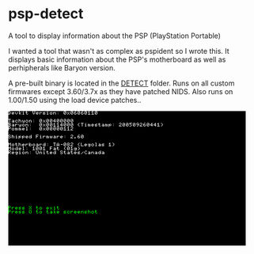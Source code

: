 # psp-detect
A tool to display information about the PSP (PlayStation Portable)

I wanted a tool that wasn't as complex as pspident so I wrote this. It displays basic information about the PSP's motherboard as well as perhipherals like Baryon version.

A pre-built binary is located in the [DETECT](DETECT) folder. Runs on all custom firmwares except 3.60/3.7x as they have patched NIDS. Also runs on 1.00/1.50 using the load device patches..

![sample](sample.png)
